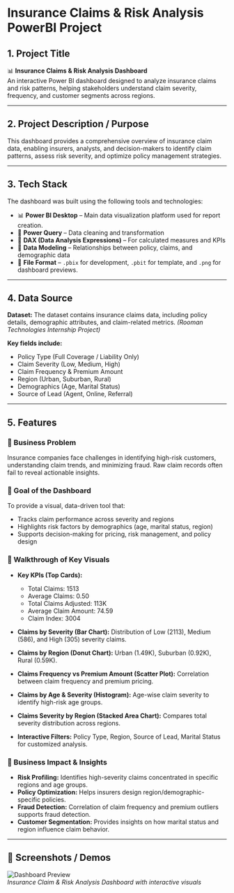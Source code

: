 # Insurance Claims & Risk Analysis PowerBI Project  

## 1. Project Title  
📊 **Insurance Claims & Risk Analysis Dashboard**  
An interactive Power BI dashboard designed to analyze insurance claims and risk patterns, helping stakeholders understand claim severity, frequency, and customer segments across regions.  

---

## 2. Project Description / Purpose  
This dashboard provides a comprehensive overview of insurance claim data, enabling insurers, analysts, and decision-makers to identify claim patterns, assess risk severity, and optimize policy management strategies.  

---

## 3. Tech Stack  
The dashboard was built using the following tools and technologies:  
- 📊 **Power BI Desktop** – Main data visualization platform used for report creation.  
- 📂 **Power Query** – Data cleaning and transformation  
- 🧠 **DAX (Data Analysis Expressions)** – For calculated measures and KPIs  
- 📝 **Data Modeling** – Relationships between policy, claims, and demographic data  
- 📁 **File Format** – `.pbix` for development, `.pbit` for template, and `.png` for dashboard previews.  

---

## 4. Data Source  
**Dataset:** The dataset contains insurance claims data, including policy details, demographic attributes, and claim-related metrics. *(Rooman Technologies Internship Project)*  

**Key fields include:**  
- Policy Type (Full Coverage / Liability Only)  
- Claim Severity (Low, Medium, High)  
- Claim Frequency & Premium Amount  
- Region (Urban, Suburban, Rural)  
- Demographics (Age, Marital Status)  
- Source of Lead (Agent, Online, Referral)  

---

## 5. Features  

### 🔹 Business Problem  
Insurance companies face challenges in identifying high-risk customers, understanding claim trends, and minimizing fraud. Raw claim records often fail to reveal actionable insights.  

### 🔹 Goal of the Dashboard  
To provide a visual, data-driven tool that:  
- Tracks claim performance across severity and regions  
- Highlights risk factors by demographics (age, marital status, region)  
- Supports decision-making for pricing, risk management, and policy design  

### 🔹 Walkthrough of Key Visuals  
- **Key KPIs (Top Cards):**  
  - Total Claims: 1513  
  - Average Claims: 0.50  
  - Total Claims Adjusted: 113K  
  - Average Claim Amount: 74.59  
  - Claim Index: 3004  

- **Claims by Severity (Bar Chart):** Distribution of Low (2113), Medium (586), and High (305) severity claims.  
- **Claims by Region (Donut Chart):** Urban (1.49K), Suburban (0.92K), Rural (0.59K).  
- **Claims Frequency vs Premium Amount (Scatter Plot):** Correlation between claim frequency and premium pricing.  
- **Claims by Age & Severity (Histogram):** Age-wise claim severity to identify high-risk age groups.  
- **Claims Severity by Region (Stacked Area Chart):** Compares total severity distribution across regions.  
- **Interactive Filters:** Policy Type, Region, Source of Lead, Marital Status for customized analysis.  

### 🔹 Business Impact & Insights  
- **Risk Profiling:** Identifies high-severity claims concentrated in specific regions and age groups.  
- **Policy Optimization:** Helps insurers design region/demographic-specific policies.  
- **Fraud Detection:** Correlation of claim frequency and premium outliers supports fraud detection.  
- **Customer Segmentation:** Provides insights on how marital status and region influence claim behavior.  

---

## 📸 Screenshots / Demos  
![Dashboard Preview]([./Screenshot.png](https://github.com/SyedHuzaifa12/Insurance-claims-risk-analysis-powerbi/blob/main/snapshot%20of%20insurace-claims-%20dashboard.png))  
_Insurance Claim & Risk Analysis Dashboard with interactive visuals_  

 

